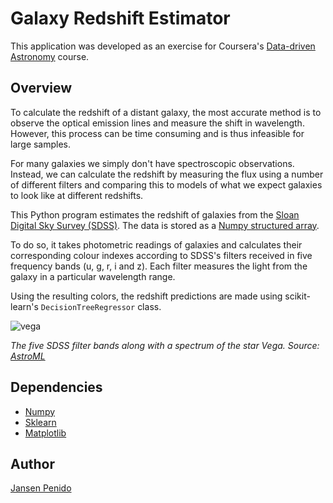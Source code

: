 # Galaxy Redshift Estimator
This application was developed as an exercise for Coursera's [Data-driven Astronomy](https://www.coursera.org/learn/data-driven-astronomy) course.


## Overview
To calculate the redshift of a distant galaxy, the most accurate method is to observe the optical emission lines and measure the shift in wavelength. However, this process can be time consuming and is thus infeasible for large samples.

For many galaxies we simply don't have spectroscopic observations. Instead, we can calculate the redshift by measuring the flux using a number of different filters and comparing this to models of what we expect galaxies to look like at different redshifts.

This Python program estimates the redshift of galaxies from the [Sloan Digital Sky Survey (SDSS)](http://www.sdss.org/). The data is stored as a [Numpy structured array](https://docs.scipy.org/doc/numpy/user/basics.rec.html).

To do so, it takes photometric readings of galaxies and calculates their corresponding colour indexes according to SDSS's filters received in five frequency bands (u, g, r, i and z). Each filter measures the light from the galaxy in a particular wavelength range.

Using the resulting colors, the redshift predictions are made using scikit-learn's `DecisionTreeRegressor` class.

![vega](http://www.astroml.org/_images/plot_sdss_filters_1.png)

*The five SDSS filter bands along with a spectrum of the star Vega. Source: [AstroML](http://www.astroml.org/examples/datasets/plot_sdss_filters.html)*


## Dependencies
* [Numpy](http://www.numpy.org/)
* [Sklearn](http://scikit-learn.org/stable/)
* [Matplotlib](https://matplotlib.org/)


## Author
[Jansen Penido](https://about.me/jansen.penido)
